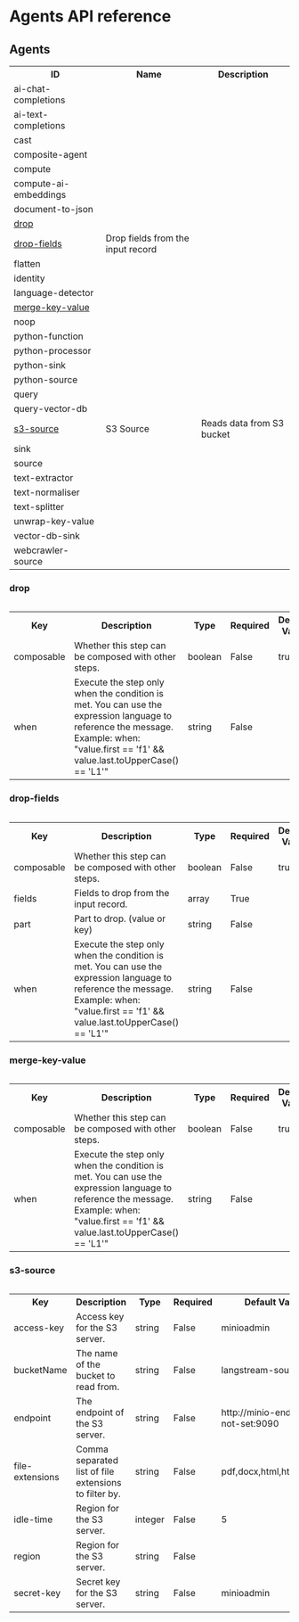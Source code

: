 # Agents API reference


<h2>Agents</h2><table><tr><th>ID</th><th>Name</th><th>Description</th></tr><tr><td>ai-chat-completions</td><td></td><td></td></tr><tr><td>ai-text-completions</td><td></td><td></td></tr><tr><td>cast</td><td></td><td></td></tr><tr><td>composite-agent</td><td></td><td></td></tr><tr><td>compute</td><td></td><td></td></tr><tr><td>compute-ai-embeddings</td><td></td><td></td></tr><tr><td>document-to-json</td><td></td><td></td></tr><tr><td><a href="#drop">drop</a></td><td></td><td></td></tr><tr><td><a href="#drop-fields">drop-fields</a></td><td>Drop fields from the input record</td><td></td></tr><tr><td>flatten</td><td></td><td></td></tr><tr><td>identity</td><td></td><td></td></tr><tr><td>language-detector</td><td></td><td></td></tr><tr><td><a href="#merge-key-value">merge-key-value</a></td><td></td><td></td></tr><tr><td>noop</td><td></td><td></td></tr><tr><td>python-function</td><td></td><td></td></tr><tr><td>python-processor</td><td></td><td></td></tr><tr><td>python-sink</td><td></td><td></td></tr><tr><td>python-source</td><td></td><td></td></tr><tr><td>query</td><td></td><td></td></tr><tr><td>query-vector-db</td><td></td><td></td></tr><tr><td><a href="#s3-source">s3-source</a></td><td>S3 Source</td><td>Reads data from S3 bucket</td></tr><tr><td>sink</td><td></td><td></td></tr><tr><td>source</td><td></td><td></td></tr><tr><td>text-extractor</td><td></td><td></td></tr><tr><td>text-normaliser</td><td></td><td></td></tr><tr><td>text-splitter</td><td></td><td></td></tr><tr><td>unwrap-key-value</td><td></td><td></td></tr><tr><td>vector-db-sink</td><td></td><td></td></tr><tr><td>webcrawler-source</td><td></td><td></td></tr></table><h3 id=drop>drop</h3><table><table><tr><th>Key</th><th>Description</th><th>Type</th><th>Required</th><th>Default Value</th></tr><tr><td>composable</td><td>Whether this step can be composed with other steps.</td><td>boolean</td><td>False</td><td>true</td></tr><tr><td>when</td><td>Execute the step only when the condition is met.
You can use the expression language to reference the message.
Example: when: "value.first == 'f1' && value.last.toUpperCase() == 'L1'"</td><td>string</td><td>False</td><td></td></tr></table></table><h3 id=drop-fields>drop-fields</h3><table><table><tr><th>Key</th><th>Description</th><th>Type</th><th>Required</th><th>Default Value</th></tr><tr><td>composable</td><td>Whether this step can be composed with other steps.</td><td>boolean</td><td>False</td><td>true</td></tr><tr><td>fields</td><td>Fields to drop from the input record.</td><td>array</td><td>True</td><td></td></tr><tr><td>part</td><td>Part to drop. (value or key)</td><td>string</td><td>False</td><td></td></tr><tr><td>when</td><td>Execute the step only when the condition is met.
You can use the expression language to reference the message.
Example: when: "value.first == 'f1' && value.last.toUpperCase() == 'L1'"</td><td>string</td><td>False</td><td></td></tr></table></table><h3 id=merge-key-value>merge-key-value</h3><table><table><tr><th>Key</th><th>Description</th><th>Type</th><th>Required</th><th>Default Value</th></tr><tr><td>composable</td><td>Whether this step can be composed with other steps.</td><td>boolean</td><td>False</td><td>true</td></tr><tr><td>when</td><td>Execute the step only when the condition is met.
You can use the expression language to reference the message.
Example: when: "value.first == 'f1' && value.last.toUpperCase() == 'L1'"</td><td>string</td><td>False</td><td></td></tr></table></table><h3 id=s3-source>s3-source</h3><table><table><tr><th>Key</th><th>Description</th><th>Type</th><th>Required</th><th>Default Value</th></tr><tr><td>access-key</td><td>Access key for the S3 server.</td><td>string</td><td>False</td><td>minioadmin</td></tr><tr><td>bucketName</td><td>The name of the bucket to read from.</td><td>string</td><td>False</td><td>langstream-source</td></tr><tr><td>endpoint</td><td>The endpoint of the S3 server.</td><td>string</td><td>False</td><td>http://minio-endpoint.-not-set:9090</td></tr><tr><td>file-extensions</td><td>Comma separated list of file extensions to filter by.</td><td>string</td><td>False</td><td>pdf,docx,html,htm,md,txt</td></tr><tr><td>idle-time</td><td>Region for the S3 server.</td><td>integer</td><td>False</td><td>5</td></tr><tr><td>region</td><td>Region for the S3 server.</td><td>string</td><td>False</td><td></td></tr><tr><td>secret-key</td><td>Secret key for the S3 server.</td><td>string</td><td>False</td><td>minioadmin</td></tr></table></table>